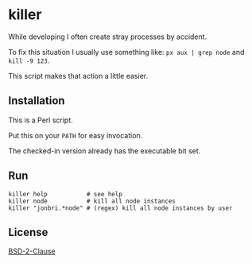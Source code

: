 # killer
While developing I often create stray processes by accident.

To fix this situation I usually use something like: `px aux | grep node` and `kill -9 123`.

This script makes that action a little easier.

## Installation
This is a Perl script.

Put this on your `PATH` for easy invocation.

The checked-in version already has the executable bit set.

## Run
```
killer help           # see help
killer node           # kill all node instances
killer "jonbri.*node" # (regex) kill all node instances by user
```

## License
[BSD-2-Clause](http://spdx.org/licenses/BSD-2-Clause)
